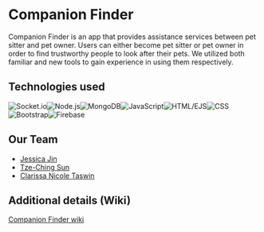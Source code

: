 # Companion Finder
Companion Finder is an app that provides assistance services between pet sitter and pet owner. Users can either become pet sitter or pet owner in order to find trustworthy people to look after their pets. We utilized both familiar and new tools to gain experience in using them respectively.

## Technologies used
![Socket.io](https://img.shields.io/badge/Socket.io-010101?&style=for-the-badge&logo=Socket.io&logoColor=white)![Node.js](https://img.shields.io/badge/Node%20js-339933?style=for-the-badge&logo=nodedotjs&logoColor=white)![MongoDB](https://img.shields.io/badge/MongoDB-4EA94B?style=for-the-badge&logo=mongodb&logoColor=white)![JavaScript](https://img.shields.io/badge/JavaScript-323330?style=for-the-badge&logo=javascript&logoColor=F7DF1E)![HTML/EJS](https://img.shields.io/badge/HTML5-E34F26?style=for-the-badge&logo=html5&logoColor=white)![CSS](https://img.shields.io/badge/CSS3-1572B6?style=for-the-badge&logo=css3&logoColor=white)![Bootstrap](https://img.shields.io/badge/Bootstrap-563D7C?style=for-the-badge&logo=bootstrap&logoColor=white)![Firebase](https://img.shields.io/badge/firebase-ffca28?style=for-the-badge&logo=firebase&logoColor=black)

## Our Team

 - [Jessica Jin](https://github.com/jingjinjessica)
 - [Tze-Ching Sun](https://github.com/ginasun28)
 - [Clarissa Nicole Taswin](https://github.com/Nicole308)

## Additional details (Wiki)
[Companion Finder wiki](https://github.com/jingjinjessica/CSTP-2204-GroupProject/wiki)


